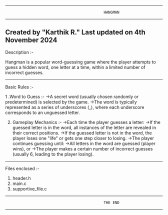 ------------------------------------------------------------------------------------------------------------
                                                HANGMAN
------------------------------------------------------------------------------------------------------------
Created by "Karthik R."
Last updated on 4th November 2024
------------------------------------------------------------------------------------------------------------

Description :-

  Hangman is a popular word-guessing game where the player attempts to guess a hidden word, one letter at 
a time, within a limited number of incorrect guesses. 

------------------------------------------------------------------------------------------------------------
Basic Rules :-

1 .Word to Guess :-
    ->A secret word (usually chosen randomly or predetermined) is selected by the game.
    ->The word is typically represented as a series of underscores (_), 
        where each underscore corresponds to an unguessed letter.

2. Gameplay Mechanics :-
    ->Each time the player guesses a letter:
        ->If the guessed letter is in the word, all instances of the letter are revealed in their correct 
          positions.
        ->If the guessed letter is not in the word, the player loses one "life" or gets one step closer 
          to losing.
    ->The player continues guessing until:
        ->All letters in the word are guessed (player wins), or
        ->The player makes a certain number of incorrect guesses (usually 6, leading to the player losing).
------------------------------------------------------------------------------------------------------------
Files enclosed :-

1. header.h
2. main.c
3. supportive_file.c

------------------------------------------------------------------------------------------------------------
                                                THE END
------------------------------------------------------------------------------------------------------------
